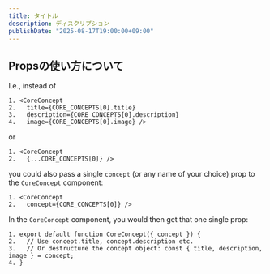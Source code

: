 ```yaml
---
title: タイトル
description: ディスクリプション
publishDate: "2025-08-17T19:00:00+09:00"
---
```


## Propsの使い方について

I.e., instead of
```
1. <CoreConcept
2.   title={CORE_CONCEPTS[0].title}
3.   description={CORE_CONCEPTS[0].description}  
4.   image={CORE_CONCEPTS[0].image} />
```
or
```
1. <CoreConcept
2.   {...CORE_CONCEPTS[0]} />
```

you could also pass a single `concept` (or any name of your choice) prop to the `CoreConcept` component:
```
1. <CoreConcept
2.   concept={CORE_CONCEPTS[0]} />
```

In the `CoreConcept` component, you would then get that one single prop:
```
1. export default function CoreConcept({ concept }) {
2.   // Use concept.title, concept.description etc.
3.   // Or destructure the concept object: const { title, description, image } = concept;
4. }
```
